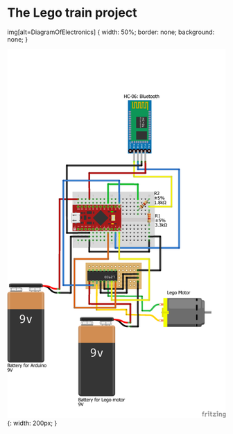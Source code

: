 # The Lego train project
img[alt=DiagramOfElectronics] {
  width: 50%;
  border: none;
  background: none;
}

![DiagramOfElectronics](https://raw.githubusercontent.com/ollihei/train/master/Documentation/ElectronicsDiagram.png) {: width: 200px; }

